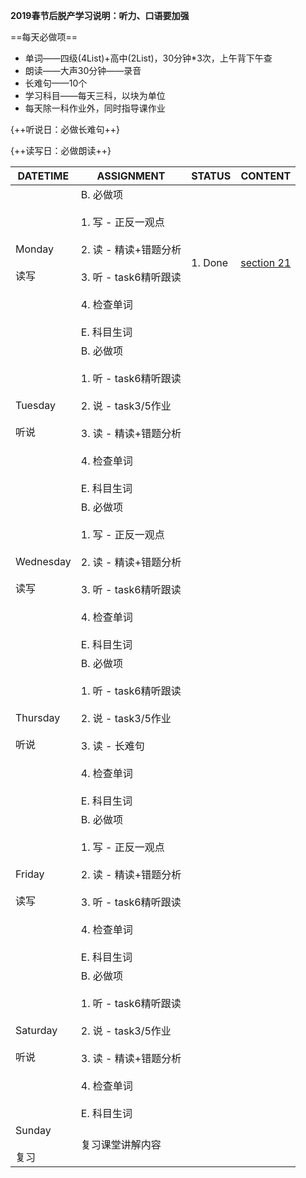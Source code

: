 **2019春节后脱产学习说明：听力、口语要加强**

==每天必做项==

* 单词——四级(4List)+高中(2List)，30分钟*3次，上午背下午查
* 朗读——大声30分钟——录音
* 长难句——10个
* 学习科目——每天三科，以块为单位
* 每天除一科作业外，同时指导课作业

{++听说日：必做长难句++}

{++读写日：必做朗读++}

DATETIME |  ASSIGNMENT | STATUS | CONTENT
------------ | ------------- | ------------- | -------------
Monday    <br><br>读写 | B. 必做项<br><br> 1. 写 - 正反一观点<br><br> 2. 读 - 精读+错题分析 <br><br> 3. 听 - task6精听跟读<br><br> 4. 检查单词<br><br> E. 科目生词 | 1. Done | [section 21](../write/section.md#2019-03-11) 
Tuesday   <br><br>听说 | B. 必做项<br><br> 1. 听 - task6精听跟读<br><br> 2. 说 - task3/5作业    <br><br> 3. 读 - 精读+错题分析 <br><br> 4. 检查单词<br><br> E. 科目生词 | 
Wednesday <br><br>读写 | B. 必做项<br><br> 1. 写 - 正反一观点<br><br> 2. 读 - 精读+错题分析 <br><br> 3. 听 - task6精听跟读<br><br> 4. 检查单词<br><br> E. 科目生词 | 
Thursday  <br><br>听说 | B. 必做项<br><br> 1. 听 - task6精听跟读<br><br> 2. 说 - task3/5作业    <br><br> 3. 读 - 长难句 <br><br> 4. 检查单词<br><br> E. 科目生词 | 
Friday    <br><br>读写 | B. 必做项<br><br> 1. 写 - 正反一观点<br><br> 2. 读 - 精读+错题分析 <br><br> 3. 听 - task6精听跟读<br><br> 4. 检查单词<br><br> E. 科目生词 | 
Saturday  <br><br>听说 | B. 必做项<br><br> 1. 听 - task6精听跟读<br><br> 2. 说 - task3/5作业    <br><br> 3. 读 - 精读+错题分析 <br><br> 4. 检查单词<br><br> E. 科目生词 | 
Sunday    <br><br>复习 | 复习课堂讲解内容 | 